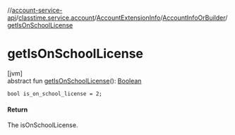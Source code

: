 //[account-service-api](../../../../index.md)/[classtime.service.account](../../index.md)/[AccountExtensionInfo](../index.md)/[AccountInfoOrBuilder](index.md)/[getIsOnSchoolLicense](get-is-on-school-license.md)

# getIsOnSchoolLicense

[jvm]\
abstract fun [getIsOnSchoolLicense](get-is-on-school-license.md)(): [Boolean](https://kotlinlang.org/api/latest/jvm/stdlib/kotlin/-boolean/index.html)

`bool is_on_school_license = 2;`

#### Return

The isOnSchoolLicense.

